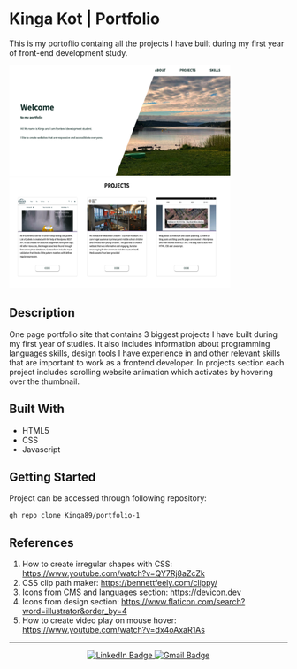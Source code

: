 # Kinga Kot | Portfolio

This is my portoflio containg all the projects I have built during my first year of front-end development study.

<div id="images">
<img src="images/portfolio.png" width="400" height="200"/>
<img src="images/portfolio2.png" width="400" height="200"/>
</div>

## Description

One page portfolio site that contains 3 biggest projects I have built during my first year of studies. It also includes information about programming languages skills, design tools I have experience in and other relevant skills that are important to work as a frontend developer.
In projects section each project includes scrolling website animation which activates by hovering over the thumbnail.

## Built With

- HTML5
- CSS
- Javascript

## Getting Started

Project can be accessed through following repository:

```
gh repo clone Kinga89/portfolio-1
```

## References

1. How to create irregular shapes with CSS:
   https://www.youtube.com/watch?v=QY7Rj8aZcZk
2. CSS clip path maker: https://bennettfeely.com/clippy/
3. Icons from CMS and languages section:
   https://devicon.dev
4. Icons from design section: https://www.flaticon.com/search?word=illustrator&order_by=4
5. How to create video play on mouse hover: https://www.youtube.com/watch?v=dx4oAxaR1As

---

<div id="social" align="center">
<a href="https://www.linkedin.com/in/kinga-kot-3a4b8a149/">
  <img src="https://img.shields.io/badge/LinkedIn-blue?style=for-the-badge&logo=linkedin&logoColor=white" alt="LinkedIn Badge"/>
 </a>
  <a href="kotkiga89@gmail.com">
  <img src="https://img.shields.io/badge/Gmail-D14836?style=for-the-badge&logo=gmail&logoColor=white" alt="Gmail Badge"/>
 </a>
</div>

<div align="center">
  <img src="https://komarev.com/ghpvc/?username=Kinga89&style=flat-square&color=blue" alt=""/>
</div>




